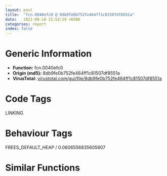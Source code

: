 ```yaml
---
layout: post
title:  "fcn.0040efc0 @ 8db9fe0b752fe464ff1c81507df8551a"
date:   2021-09-10 15:52:19 +0300
categories: report
index: false
---
```


# Generic Information
- **Function:** fcn.0040efc0
- **Origin (md5):** 8db9fe0b752fe464ff1c81507df8551a
- **VirusTotal:** [virustotal.com/gui/file/8db9fe0b752fe464ff1c81507df8551a][virustotal_ref]

# Code Tags
<span class="tag" id="LINKING">LINKING</span>


# Behaviour Tags
<span class="bhv-tag" id="FREES_DEFAULT_HEAP">FREES_DEFAULT_HEAP / 0.0606556835605607</span>

# Similar Functions
<script type="text/javascript" src="https://www.gstatic.com/charts/loader.js"></script>
<script type="text/javascript">

    google.charts.load('current', {'packages':['corechart']});
    google.charts.setOnLoadCallback(drawChart);

    function drawChart() {
    var data = new google.visualization.DataTable();
        data.addColumn('number', 'X');
        data.addColumn('number', 'Y');
        data.addColumn({type: 'string', role: 'tooltip', 'p': {'html': true}});
        data.addColumn({'type': 'string', 'role': 'style'});
        
        data.addRows([
    [-81.44050598144531, 71.5696029663086, '<b><a href="/report/fcn.0040efc0@8db9fe0b752fe464ff1c81507df8551a">fcn.0040efc0</a><br>@8db9fe0b752fe464ff1c81507df8551a</b><br>push 0<br>call dword[sym.imp.KERNEL32.dll_GetModuleHandleW]<br>mov ecx, eax<br>test ecx, ecx<br>jne 0x40efd1<br>xor al, al<br>ret <br>mov eax, 0x5a4d<br>cmp word[ecx], ax<br>jne 0x40efce<br>mov eax, dword[ecx+0x3c]<br>add eax, ecx<br>cmp dword[eax], 0x4550<br>jne 0x40efce<br>mov ecx, 0x10b<br>cmp word[eax+0x18], cx<br>jne 0x40efce<br>cmp dword[eax+0x74], 0xe<br>jbe 0x40efce<br>cmp dword[eax+0xe8], 0<br>setne al<br>ret <br><eoc> ', 'point { fill-color: #e0440e; }'],
[105.5975570678711, 144.72171020507812, '<b><a href="/report/fcn.004328a6@8d996434378dbdbb47e86342be5446c7">fcn.004328a6</a><br>@8d996434378dbdbb47e86342be5446c7</b><br>push 0<br>call dword[sym.imp.KERNEL32.dll_GetModuleHandleW]<br>mov ecx, eax<br>test ecx, ecx<br>jne 0x4328b7<br>xor al, al<br>ret <br>mov eax, 0x5a4d<br>cmp word[ecx], ax<br>jne 0x4328b4<br>mov eax, dword[ecx+0x3c]<br>add eax, ecx<br>cmp dword[eax], 0x4550<br>jne 0x4328b4<br>mov ecx, 0x10b<br>cmp word[eax+0x18], cx<br>jne 0x4328b4<br>cmp dword[eax+0x74], 0xe<br>jbe 0x4328b4<br>cmp dword[eax+0xe8], 0<br>setne al<br>ret <br><eoc> ', 'null'],
[-38.686859130859375, -5.160407543182373, '<b><a href="/report/fcn.004231b2@c0371bf2f84d37acabd30e547b4cc5fa">fcn.004231b2</a><br>@c0371bf2f84d37acabd30e547b4cc5fa</b><br>push 0<br>call dword[sym.imp.KERNEL32.dll_GetModuleHandleW]<br>mov ecx, eax<br>test ecx, ecx<br>jne 0x4231c3<br>xor al, al<br>ret <br>mov eax, 0x5a4d<br>cmp word[ecx], ax<br>jne 0x4231c0<br>mov eax, dword[ecx+0x3c]<br>add eax, ecx<br>cmp dword[eax], 0x4550<br>jne 0x4231c0<br>mov ecx, 0x10b<br>cmp word[eax+0x18], cx<br>jne 0x4231c0<br>cmp dword[eax+0x74], 0xe<br>jbe 0x4231c0<br>cmp dword[eax+0xe8], 0<br>setne al<br>ret <br><eoc> ', 'null'],
[7.719806671142578, -125.57009887695312, '<b><a href="/report/fcn.0040efc0@41d541db4a17e11df1b616218be77825">fcn.0040efc0</a><br>@41d541db4a17e11df1b616218be77825</b><br>push 0<br>call dword[sym.imp.KERNEL32.dll_GetModuleHandleW]<br>mov ecx, eax<br>test ecx, ecx<br>jne 0x40efd1<br>xor al, al<br>ret <br>mov eax, 0x5a4d<br>cmp word[ecx], ax<br>jne 0x40efce<br>mov eax, dword[ecx+0x3c]<br>add eax, ecx<br>cmp dword[eax], 0x4550<br>jne 0x40efce<br>mov ecx, 0x10b<br>cmp word[eax+0x18], cx<br>jne 0x40efce<br>cmp dword[eax+0x74], 0xe<br>jbe 0x40efce<br>cmp dword[eax+0xe8], 0<br>setne al<br>ret <br><eoc> ', 'null'],
[62.150550842285156, -95.449951171875, '<b><a href="/report/fcn.0040efc0@b9e7701b101639a92238161f00b7471e">fcn.0040efc0</a><br>@b9e7701b101639a92238161f00b7471e</b><br>push 0<br>call dword[sym.imp.KERNEL32.dll_GetModuleHandleW]<br>mov ecx, eax<br>test ecx, ecx<br>jne 0x40efd1<br>xor al, al<br>ret <br>mov eax, 0x5a4d<br>cmp word[ecx], ax<br>jne 0x40efce<br>mov eax, dword[ecx+0x3c]<br>add eax, ecx<br>cmp dword[eax], 0x4550<br>jne 0x40efce<br>mov ecx, 0x10b<br>cmp word[eax+0x18], cx<br>jne 0x40efce<br>cmp dword[eax+0x74], 0xe<br>jbe 0x40efce<br>cmp dword[eax+0xe8], 0<br>setne al<br>ret <br><eoc> ', 'null'],
[6.308984756469727, -76.54044342041016, '<b><a href="/report/fcn.0046e752@6f3954a480bef11309decb3759df55ad">fcn.0046e752</a><br>@6f3954a480bef11309decb3759df55ad</b><br>push 0<br>call dword[sym.imp.KERNEL32.dll_GetModuleHandleW]<br>mov ecx, eax<br>test ecx, ecx<br>jne 0x46e763<br>xor al, al<br>ret <br>mov eax, 0x5a4d<br>cmp word[ecx], ax<br>jne 0x46e760<br>mov eax, dword[ecx+0x3c]<br>add eax, ecx<br>cmp dword[eax], 0x4550<br>jne 0x46e760<br>mov ecx, 0x10b<br>cmp word[eax+0x18], cx<br>jne 0x46e760<br>cmp dword[eax+0x74], 0xe<br>jbe 0x46e760<br>cmp dword[eax+0xe8], 0<br>setne al<br>ret <br><eoc> ', 'null'],
[-75.98657989501953, -30.75435447692871, '<b><a href="/report/fcn.005673bf@9c2b894b84f59672d8be2e984066f76f">fcn.005673bf</a><br>@9c2b894b84f59672d8be2e984066f76f</b><br>push 0<br>call dword[sym.imp.KERNEL32.dll_GetModuleHandleW]<br>mov ecx, eax<br>test ecx, ecx<br>jne 0x5673d0<br>xor al, al<br>ret <br>mov eax, 0x5a4d<br>cmp word[ecx], ax<br>jne 0x5673cd<br>mov eax, dword[ecx+0x3c]<br>add eax, ecx<br>cmp dword[eax], 0x4550<br>jne 0x5673cd<br>mov ecx, 0x10b<br>cmp word[eax+0x18], cx<br>jne 0x5673cd<br>cmp dword[eax+0x74], 0xe<br>jbe 0x5673cd<br>cmp dword[eax+0xe8], 0<br>setne al<br>ret <br><eoc> ', 'null'],
[-95.22840881347656, -83.00048065185547, '<b><a href="/report/fcn.0042cdec@38d41d729f8f30faf0dd96f0c7acba4b">fcn.0042cdec</a><br>@38d41d729f8f30faf0dd96f0c7acba4b</b><br>push 0<br>call dword[sym.imp.KERNEL32.dll_GetModuleHandleW]<br>mov ecx, eax<br>test ecx, ecx<br>jne 0x42cdfd<br>xor al, al<br>ret <br>mov eax, 0x5a4d<br>cmp word[ecx], ax<br>jne 0x42cdfa<br>mov eax, dword[ecx+0x3c]<br>add eax, ecx<br>cmp dword[eax], 0x4550<br>jne 0x42cdfa<br>mov ecx, 0x10b<br>cmp word[eax+0x18], cx<br>jne 0x42cdfa<br>cmp dword[eax+0x74], 0xe<br>jbe 0x42cdfa<br>cmp dword[eax+0xe8], 0<br>setne al<br>ret <br><eoc> ', 'null'],
[89.04949951171875, 72.12068176269531, '<b><a href="/report/fcn.0040f580@ce89505d1998cb8719c6ac390eeeb98e">fcn.0040f580</a><br>@ce89505d1998cb8719c6ac390eeeb98e</b><br>push 0<br>call dword[sym.imp.KERNEL32.dll_GetModuleHandleW]<br>mov ecx, eax<br>test ecx, ecx<br>jne 0x40f591<br>xor al, al<br>ret <br>mov eax, 0x5a4d<br>cmp word[ecx], ax<br>jne 0x40f58e<br>mov eax, dword[ecx+0x3c]<br>add eax, ecx<br>cmp dword[eax], 0x4550<br>jne 0x40f58e<br>mov ecx, 0x10b<br>cmp word[eax+0x18], cx<br>jne 0x40f58e<br>cmp dword[eax+0x74], 0xe<br>jbe 0x40f58e<br>cmp dword[eax+0xe8], 0<br>setne al<br>ret <br><eoc> ', 'null'],
[-160.99850463867188, 26.67403221130371, '<b><a href="/report/fcn.00415727@d59f9c4f445b9f980173dec064f55091">fcn.00415727</a><br>@d59f9c4f445b9f980173dec064f55091</b><br>push 0<br>call dword[sym.imp.KERNEL32.dll_GetModuleHandleW]<br>mov ecx, eax<br>test ecx, ecx<br>jne 0x415738<br>xor al, al<br>ret <br>mov eax, 0x5a4d<br>cmp word[ecx], ax<br>jne 0x415735<br>mov eax, dword[ecx+0x3c]<br>add eax, ecx<br>cmp dword[eax], 0x4550<br>jne 0x415735<br>mov ecx, 0x10b<br>cmp word[eax+0x18], cx<br>jne 0x415735<br>cmp dword[eax+0x74], 0xe<br>jbe 0x415735<br>cmp dword[eax+0xe8], 0<br>setne al<br>ret <br><eoc> ', 'null'],
[-69.19125366210938, -178.54957580566406, '<b><a href="/report/fcn.0047e232@2fcce874fb2a3a396274d2df89c397e3">fcn.0047e232</a><br>@2fcce874fb2a3a396274d2df89c397e3</b><br>push 0<br>call dword[sym.imp.KERNEL32.dll_GetModuleHandleW]<br>mov ecx, eax<br>test ecx, ecx<br>jne 0x47e243<br>xor al, al<br>ret <br>mov eax, 0x5a4d<br>cmp word[ecx], ax<br>jne 0x47e240<br>mov eax, dword[ecx+0x3c]<br>add eax, ecx<br>cmp dword[eax], 0x4550<br>jne 0x47e240<br>mov ecx, 0x10b<br>cmp word[eax+0x18], cx<br>jne 0x47e240<br>cmp dword[eax+0x74], 0xe<br>jbe 0x47e240<br>cmp dword[eax+0xe8], 0<br>setne al<br>ret <br><eoc> ', 'null'],
[-1.365160346031189, 171.38072204589844, '<b><a href="/report/fcn.0040efc0@bd5810ea8cdeec913ece5ee7baedb8e9">fcn.0040efc0</a><br>@bd5810ea8cdeec913ece5ee7baedb8e9</b><br>push 0<br>call dword[sym.imp.KERNEL32.dll_GetModuleHandleW]<br>mov ecx, eax<br>test ecx, ecx<br>jne 0x40efd1<br>xor al, al<br>ret <br>mov eax, 0x5a4d<br>cmp word[ecx], ax<br>jne 0x40efce<br>mov eax, dword[ecx+0x3c]<br>add eax, ecx<br>cmp dword[eax], 0x4550<br>jne 0x40efce<br>mov ecx, 0x10b<br>cmp word[eax+0x18], cx<br>jne 0x40efce<br>cmp dword[eax+0x74], 0xe<br>jbe 0x40efce<br>cmp dword[eax+0xe8], 0<br>setne al<br>ret <br><eoc> ', 'null'],
[74.29227447509766, -173.55245971679688, '<b><a href="/report/fcn.00401db1@70e9569a63e2c5481707e2ba7c663021">fcn.00401db1</a><br>@70e9569a63e2c5481707e2ba7c663021</b><br>push 0<br>call dword[sym.imp.KERNEL32.dll_GetModuleHandleW]<br>mov ecx, eax<br>test ecx, ecx<br>jne 0x401dc2<br>xor al, al<br>ret <br>mov eax, 0x5a4d<br>cmp word[ecx], ax<br>jne 0x401dbf<br>mov eax, dword[ecx+0x3c]<br>add eax, ecx<br>cmp dword[eax], 0x4550<br>jne 0x401dbf<br>mov ecx, 0x10b<br>cmp word[eax+0x18], cx<br>jne 0x401dbf<br>cmp dword[eax+0x74], 0xe<br>jbe 0x401dbf<br>cmp dword[eax+0xe8], 0<br>setne al<br>ret <br><eoc> ', 'null'],
[-113.75115966796875, 139.13333129882812, '<b><a href="/report/fcn.004231b2@d701bfe1b2c669cec1fe384fdc108bfb">fcn.004231b2</a><br>@d701bfe1b2c669cec1fe384fdc108bfb</b><br>push 0<br>call dword[sym.imp.KERNEL32.dll_GetModuleHandleW]<br>mov ecx, eax<br>test ecx, ecx<br>jne 0x4231c3<br>xor al, al<br>ret <br>mov eax, 0x5a4d<br>cmp word[ecx], ax<br>jne 0x4231c0<br>mov eax, dword[ecx+0x3c]<br>add eax, ecx<br>cmp dword[eax], 0x4550<br>jne 0x4231c0<br>mov ecx, 0x10b<br>cmp word[eax+0x18], cx<br>jne 0x4231c0<br>cmp dword[eax+0x74], 0xe<br>jbe 0x4231c0<br>cmp dword[eax+0xe8], 0<br>setne al<br>ret <br><eoc> ', 'null'],
[170.62103271484375, 24.708450317382812, '<b><a href="/report/fcn.00404f86@df122b321cb85208f7078f98486a1c28">fcn.00404f86</a><br>@df122b321cb85208f7078f98486a1c28</b><br>push 0<br>call dword[sym.imp.KERNEL32.dll_GetModuleHandleW]<br>mov ecx, eax<br>test ecx, ecx<br>jne 0x404f97<br>xor al, al<br>ret <br>mov eax, 0x5a4d<br>cmp word[ecx], ax<br>jne 0x404f94<br>mov eax, dword[ecx+0x3c]<br>add eax, ecx<br>cmp dword[eax], 0x4550<br>jne 0x404f94<br>mov ecx, 0x10b<br>cmp word[eax+0x18], cx<br>jne 0x404f94<br>cmp dword[eax+0x74], 0xe<br>jbe 0x404f94<br>cmp dword[eax+0xe8], 0<br>setne al<br>ret <br><eoc> ', 'null'],
[-90.17514038085938, 18.951641082763672, '<b><a href="/report/fcn.004231a2@835812ed365516de32516b9bf14b0450">fcn.004231a2</a><br>@835812ed365516de32516b9bf14b0450</b><br>push 0<br>call dword[sym.imp.KERNEL32.dll_GetModuleHandleW]<br>mov ecx, eax<br>test ecx, ecx<br>jne 0x4231b3<br>xor al, al<br>ret <br>mov eax, 0x5a4d<br>cmp word[ecx], ax<br>jne 0x4231b0<br>mov eax, dword[ecx+0x3c]<br>add eax, ecx<br>cmp dword[eax], 0x4550<br>jne 0x4231b0<br>mov ecx, 0x10b<br>cmp word[eax+0x18], cx<br>jne 0x4231b0<br>cmp dword[eax+0x74], 0xe<br>jbe 0x4231b0<br>cmp dword[eax+0xe8], 0<br>setne al<br>ret <br><eoc> ', 'null'],
[-123.96916961669922, -30.79632568359375, '<b><a href="/report/fcn.0040efc0@31d828bf241be93b3ffe89cf3c313d44">fcn.0040efc0</a><br>@31d828bf241be93b3ffe89cf3c313d44</b><br>push 0<br>call dword[sym.imp.KERNEL32.dll_GetModuleHandleW]<br>mov ecx, eax<br>test ecx, ecx<br>jne 0x40efd1<br>xor al, al<br>ret <br>mov eax, 0x5a4d<br>cmp word[ecx], ax<br>jne 0x40efce<br>mov eax, dword[ecx+0x3c]<br>add eax, ecx<br>cmp dword[eax], 0x4550<br>jne 0x40efce<br>mov ecx, 0x10b<br>cmp word[eax+0x18], cx<br>jne 0x40efce<br>cmp dword[eax+0x74], 0xe<br>jbe 0x40efce<br>cmp dword[eax+0xe8], 0<br>setne al<br>ret <br><eoc> ', 'null'],
[46.18254852294922, 42.826717376708984, '<b><a href="/report/fcn.004231b2@5e50a67c7e8dbb50c23acbc92eb08f0e">fcn.004231b2</a><br>@5e50a67c7e8dbb50c23acbc92eb08f0e</b><br>push 0<br>call dword[sym.imp.KERNEL32.dll_GetModuleHandleW]<br>mov ecx, eax<br>test ecx, ecx<br>jne 0x4231c3<br>xor al, al<br>ret <br>mov eax, 0x5a4d<br>cmp word[ecx], ax<br>jne 0x4231c0<br>mov eax, dword[ecx+0x3c]<br>add eax, ecx<br>cmp dword[eax], 0x4550<br>jne 0x4231c0<br>mov ecx, 0x10b<br>cmp word[eax+0x18], cx<br>jne 0x4231c0<br>cmp dword[eax+0x74], 0xe<br>jbe 0x4231c0<br>cmp dword[eax+0xe8], 0<br>setne al<br>ret <br><eoc> ', 'null'],
[47.96403884887695, -3.808223009109497, '<b><a href="/report/fcn.0040f580@392603f57220d3cbcf6b89fd2a3b66d1">fcn.0040f580</a><br>@392603f57220d3cbcf6b89fd2a3b66d1</b><br>push 0<br>call dword[sym.imp.KERNEL32.dll_GetModuleHandleW]<br>mov ecx, eax<br>test ecx, ecx<br>jne 0x40f591<br>xor al, al<br>ret <br>mov eax, 0x5a4d<br>cmp word[ecx], ax<br>jne 0x40f58e<br>mov eax, dword[ecx+0x3c]<br>add eax, ecx<br>cmp dword[eax], 0x4550<br>jne 0x40f58e<br>mov ecx, 0x10b<br>cmp word[eax+0x18], cx<br>jne 0x40f58e<br>cmp dword[eax+0x74], 0xe<br>jbe 0x40f58e<br>cmp dword[eax+0xe8], 0<br>setne al<br>ret <br><eoc> ', 'null'],
[46.78146743774414, -48.90279769897461, '<b><a href="/report/fcn.0040f580@8cf34c97b8222fae425942250641fcfd">fcn.0040f580</a><br>@8cf34c97b8222fae425942250641fcfd</b><br>push 0<br>call dword[sym.imp.KERNEL32.dll_GetModuleHandleW]<br>mov ecx, eax<br>test ecx, ecx<br>jne 0x40f591<br>xor al, al<br>ret <br>mov eax, 0x5a4d<br>cmp word[ecx], ax<br>jne 0x40f58e<br>mov eax, dword[ecx+0x3c]<br>add eax, ecx<br>cmp dword[eax], 0x4550<br>jne 0x40f58e<br>mov ecx, 0x10b<br>cmp word[eax+0x18], cx<br>jne 0x40f58e<br>cmp dword[eax+0x74], 0xe<br>jbe 0x40f58e<br>cmp dword[eax+0xe8], 0<br>setne al<br>ret <br><eoc> ', 'null'],
[-44.06230163574219, -103.68352508544922, '<b><a href="/report/fcn.0040efc0@8fe319558c6f221efde51f3acc33b19c">fcn.0040efc0</a><br>@8fe319558c6f221efde51f3acc33b19c</b><br>push 0<br>call dword[sym.imp.KERNEL32.dll_GetModuleHandleW]<br>mov ecx, eax<br>test ecx, ecx<br>jne 0x40efd1<br>xor al, al<br>ret <br>mov eax, 0x5a4d<br>cmp word[ecx], ax<br>jne 0x40efce<br>mov eax, dword[ecx+0x3c]<br>add eax, ecx<br>cmp dword[eax], 0x4550<br>jne 0x40efce<br>mov ecx, 0x10b<br>cmp word[eax+0x18], cx<br>jne 0x40efce<br>cmp dword[eax+0x74], 0xe<br>jbe 0x40efce<br>cmp dword[eax+0xe8], 0<br>setne al<br>ret <br><eoc> ', 'null'],
[4.052369117736816, 14.122659683227539, '<b><a href="/report/fcn.004090b9@fca52b995e756cff97168f6fef94b37d">fcn.004090b9</a><br>@fca52b995e756cff97168f6fef94b37d</b><br>push 0<br>call dword[sym.imp.KERNEL32.dll_GetModuleHandleW]<br>mov ecx, eax<br>test ecx, ecx<br>jne 0x4090ca<br>xor al, al<br>ret <br>mov eax, 0x5a4d<br>cmp word[ecx], ax<br>jne 0x4090c7<br>mov eax, dword[ecx+0x3c]<br>add eax, ecx<br>cmp dword[eax], 0x4550<br>jne 0x4090c7<br>mov ecx, 0x10b<br>cmp word[eax+0x18], cx<br>jne 0x4090c7<br>cmp dword[eax+0x74], 0xe<br>jbe 0x4090c7<br>cmp dword[eax+0xe8], 0<br>setne al<br>ret <br><eoc> ', 'null'],
[32.27376937866211, 96.74759674072266, '<b><a href="/report/fcn.0041cc4e@b41633237f937bbe6f9bcfbdce811f10">fcn.0041cc4e</a><br>@b41633237f937bbe6f9bcfbdce811f10</b><br>push 0<br>call dword[sym.imp.KERNEL32.dll_GetModuleHandleW]<br>mov ecx, eax<br>test ecx, ecx<br>jne 0x41cc5f<br>xor al, al<br>ret <br>mov eax, 0x5a4d<br>cmp word[ecx], ax<br>jne 0x41cc5c<br>mov eax, dword[ecx+0x3c]<br>add eax, ecx<br>cmp dword[eax], 0x4550<br>jne 0x41cc5c<br>mov ecx, 0x10b<br>cmp word[eax+0x18], cx<br>jne 0x41cc5c<br>cmp dword[eax+0x74], 0xe<br>jbe 0x41cc5c<br>cmp dword[eax+0xe8], 0<br>setne al<br>ret <br><eoc> ', 'null'],
[-30.55530548095703, 97.48616027832031, '<b><a href="/report/fcn.0046e752@2dd6da6129e47fd72c5b6249eef16bbb">fcn.0046e752</a><br>@2dd6da6129e47fd72c5b6249eef16bbb</b><br>push 0<br>call dword[sym.imp.KERNEL32.dll_GetModuleHandleW]<br>mov ecx, eax<br>test ecx, ecx<br>jne 0x46e763<br>xor al, al<br>ret <br>mov eax, 0x5a4d<br>cmp word[ecx], ax<br>jne 0x46e760<br>mov eax, dword[ecx+0x3c]<br>add eax, ecx<br>cmp dword[eax], 0x4550<br>jne 0x46e760<br>mov ecx, 0x10b<br>cmp word[eax+0x18], cx<br>jne 0x46e760<br>cmp dword[eax+0x74], 0xe<br>jbe 0x46e760<br>cmp dword[eax+0xe8], 0<br>setne al<br>ret <br><eoc> ', 'null'],
[-36.80051803588867, -55.0144157409668, '<b><a href="/report/fcn.10006d44@b74a1e462e0b6bacec09e2503391e156">fcn.10006d44</a><br>@b74a1e462e0b6bacec09e2503391e156</b><br>push 0<br>call dword[sym.imp.KERNEL32.dll_GetModuleHandleW]<br>mov ecx, eax<br>test ecx, ecx<br>jne 0x10006d55<br>xor al, al<br>ret <br>mov eax, 0x5a4d<br>cmp word[ecx], ax<br>jne 0x10006d52<br>mov eax, dword[ecx+0x3c]<br>add eax, ecx<br>cmp dword[eax], 0x4550<br>jne 0x10006d52<br>mov ecx, 0x10b<br>cmp word[eax+0x18], cx<br>jne 0x10006d52<br>cmp dword[eax+0x74], 0xe<br>jbe 0x10006d52<br>cmp dword[eax+0xe8], 0<br>setne al<br>ret <br><eoc> ', 'null'],
[-0.027957381680607796, 58.20412063598633, '<b><a href="/report/fcn.0046e752@985d3a961f1a2ad37039ba25bf21c0ee">fcn.0046e752</a><br>@985d3a961f1a2ad37039ba25bf21c0ee</b><br>push 0<br>call dword[sym.imp.KERNEL32.dll_GetModuleHandleW]<br>mov ecx, eax<br>test ecx, ecx<br>jne 0x46e763<br>xor al, al<br>ret <br>mov eax, 0x5a4d<br>cmp word[ecx], ax<br>jne 0x46e760<br>mov eax, dword[ecx+0x3c]<br>add eax, ecx<br>cmp dword[eax], 0x4550<br>jne 0x46e760<br>mov ecx, 0x10b<br>cmp word[eax+0x18], cx<br>jne 0x46e760<br>cmp dword[eax+0x74], 0xe<br>jbe 0x46e760<br>cmp dword[eax+0xe8], 0<br>setne al<br>ret <br><eoc> ', 'null'],
[3.231887102127075, -29.454072952270508, '<b><a href="/report/fcn.0040efc0@e9c6b3bcaa2edc455cb26f1e0f4a513a">fcn.0040efc0</a><br>@e9c6b3bcaa2edc455cb26f1e0f4a513a</b><br>push 0<br>call dword[sym.imp.KERNEL32.dll_GetModuleHandleW]<br>mov ecx, eax<br>test ecx, ecx<br>jne 0x40efd1<br>xor al, al<br>ret <br>mov eax, 0x5a4d<br>cmp word[ecx], ax<br>jne 0x40efce<br>mov eax, dword[ecx+0x3c]<br>add eax, ecx<br>cmp dword[eax], 0x4550<br>jne 0x40efce<br>mov ecx, 0x10b<br>cmp word[eax+0x18], cx<br>jne 0x40efce<br>cmp dword[eax+0x74], 0xe<br>jbe 0x40efce<br>cmp dword[eax+0xe8], 0<br>setne al<br>ret <br><eoc> ', 'null'],
[96.14845275878906, -39.47512435913086, '<b><a href="/report/fcn.004231b2@adc325bca51b67a67785e7e986af8b4d">fcn.004231b2</a><br>@adc325bca51b67a67785e7e986af8b4d</b><br>push 0<br>call dword[sym.imp.KERNEL32.dll_GetModuleHandleW]<br>mov ecx, eax<br>test ecx, ecx<br>jne 0x4231c3<br>xor al, al<br>ret <br>mov eax, 0x5a4d<br>cmp word[ecx], ax<br>jne 0x4231c0<br>mov eax, dword[ecx+0x3c]<br>add eax, ecx<br>cmp dword[eax], 0x4550<br>jne 0x4231c0<br>mov ecx, 0x10b<br>cmp word[eax+0x18], cx<br>jne 0x4231c0<br>cmp dword[eax+0x74], 0xe<br>jbe 0x4231c0<br>cmp dword[eax+0xe8], 0<br>setne al<br>ret <br><eoc> ', 'null'],
[-42.634037017822266, 39.65074157714844, '<b><a href="/report/fcn.0046e752@83f49824bfe7c3c24f4b74a2ba6ab65b">fcn.0046e752</a><br>@83f49824bfe7c3c24f4b74a2ba6ab65b</b><br>push 0<br>call dword[sym.imp.KERNEL32.dll_GetModuleHandleW]<br>mov ecx, eax<br>test ecx, ecx<br>jne 0x46e763<br>xor al, al<br>ret <br>mov eax, 0x5a4d<br>cmp word[ecx], ax<br>jne 0x46e760<br>mov eax, dword[ecx+0x3c]<br>add eax, ecx<br>cmp dword[eax], 0x4550<br>jne 0x46e760<br>mov ecx, 0x10b<br>cmp word[eax+0x18], cx<br>jne 0x46e760<br>cmp dword[eax+0x74], 0xe<br>jbe 0x46e760<br>cmp dword[eax+0xe8], 0<br>setne al<br>ret <br><eoc> ', 'null'],
[94.9808578491211, 14.562793731689453, '<b><a href="/report/fcn.004231a2@368dd66411b8b6ce2bcd15b0e14af5c0">fcn.004231a2</a><br>@368dd66411b8b6ce2bcd15b0e14af5c0</b><br>push 0<br>call dword[sym.imp.KERNEL32.dll_GetModuleHandleW]<br>mov ecx, eax<br>test ecx, ecx<br>jne 0x4231b3<br>xor al, al<br>ret <br>mov eax, 0x5a4d<br>cmp word[ecx], ax<br>jne 0x4231b0<br>mov eax, dword[ecx+0x3c]<br>add eax, ecx<br>cmp dword[eax], 0x4550<br>jne 0x4231b0<br>mov ecx, 0x10b<br>cmp word[eax+0x18], cx<br>jne 0x4231b0<br>cmp dword[eax+0x74], 0xe<br>jbe 0x4231b0<br>cmp dword[eax+0xe8], 0<br>setne al<br>ret <br><eoc> ', 'null'],
[152.5921173095703, -90.40790557861328, '<b><a href="/report/fcn.004231a2@d9b85b9b67587bbf2112c62164413bd8">fcn.004231a2</a><br>@d9b85b9b67587bbf2112c62164413bd8</b><br>push 0<br>call dword[sym.imp.KERNEL32.dll_GetModuleHandleW]<br>mov ecx, eax<br>test ecx, ecx<br>jne 0x4231b3<br>xor al, al<br>ret <br>mov eax, 0x5a4d<br>cmp word[ecx], ax<br>jne 0x4231b0<br>mov eax, dword[ecx+0x3c]<br>add eax, ecx<br>cmp dword[eax], 0x4550<br>jne 0x4231b0<br>mov ecx, 0x10b<br>cmp word[eax+0x18], cx<br>jne 0x4231b0<br>cmp dword[eax+0x74], 0xe<br>jbe 0x4231b0<br>cmp dword[eax+0xe8], 0<br>setne al<br>ret <br><eoc> ', 'null'],

        ]);

    var options = {
        title: 'Similarity Plot',
        legend: 'none',
        colors: ['#dedbd9', '#e6693e', '#ec8f6e', '#f3b49f', '#f6c7b6'],
        tooltip: {isHtml: true, trigger: 'both'},
        explorer: {
        actions: ["dragToZoom", "rightClickToReset"],
        },
        chartArea: {
        width: '80%',
        height: '80%'
        },
        width: '100%',
        height: '100%'
    };

    var chart = new google.visualization.ScatterChart(document.getElementById('chart_div'));

    chart.draw(data, options);
    }
    
</script>


<div id="chart_div" style="width: 100%px; height: 100%;"></div>

# Disassembled Code
{% highlight nasm %}

push 0
call dword[sym.imp.KERNEL32.dll_GetModuleHandleW]
mov ecx, eax
test ecx, ecx
jne 0x40efd1
xor al, al
ret
mov eax, 0x5a4d
cmp word[ecx], ax
jne 0x40efce
mov eax, dword[ecx+0x3c]
add eax, ecx
cmp dword[eax], 0x4550
jne 0x40efce
mov ecx, 0x10b
cmp word[eax+0x18], cx
jne 0x40efce
cmp dword[eax+0x74], 0xe
jbe 0x40efce
cmp dword[eax+0xe8], 0
setne al
ret

{% endhighlight %}

[virustotal_ref]: https://www.virustotal.com/gui/file/8db9fe0b752fe464ff1c81507df8551a